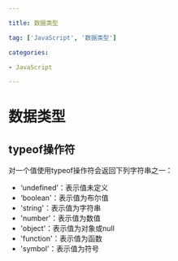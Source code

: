 ```yaml
---

title: 数据类型

tag: ['JavaScript', '数据类型']

categories: 

- JavaScript

---
```


# 数据类型

## typeof操作符

对一个值使用typeof操作符会返回下列字符串之一：

- ‘undefined’：表示值未定义
- ‘boolean'：表示值为布尔值
- 'string'：表示值为字符串
- 'number'：表示值为数值
- 'object'：表示值为对象或null
- 'function'：表示值为函数
- 'symbol'：表示值为符号

